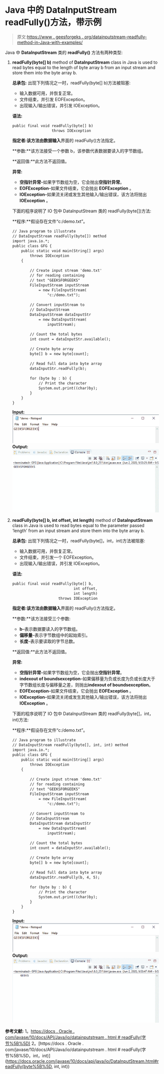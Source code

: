 # Java 中的 DataInputStream readFully()方法，带示例

> 原文:[https://www . geesforgeks . org/datainputstream-readfully-method-in-Java-with-examples/](https://www.geeksforgeeks.org/datainputstream-readfully-method-in-java-with-examples/)

Java 中 **DataInputStream** 类的 **readFully()** 方法有两种类型:

1.  **readFully(byte[] b)** method of **DataInputStream** class in Java is used to read bytes equal to the length of byte array b from an input stream and store them into the byte array b.

    **总承包:**
    出现下列情况之一时，readFully(byte[] b)方法被阻塞:

    *   输入数据可用，并恢复正常。
    *   文件结束，并引发 EOFException。
    *   出现输入/输出错误，并引发 IOException。

    **语法:**

    ```
    public final void readFully(byte[] b)
                      throws IOException

    ```

    **指定者:**该方法由**数据输入**界面的 readFully()方法指定。

    **参数:**该方法接受一个参数 b，该参数代表数据要读入的字节数组。

    **返回值:**此方法不返回值。

    **异常:**

    *   **空指针异常**–如果字节数组为空，它会抛出**空指针异常**。
    *   **EOFException**–如果文件结束，它会抛出 **EOFException** 。
    *   **IOException**–如果流关闭或发生其他输入/输出错误，该方法将抛出 **IOException** 。

    下面的程序说明了 IO 包中 DataInputStream 类的 readFully(byte[])方法:

    **程序:**假设存在文件“c:/demo.txt”。

    ```
    // Java program to illustrate
    // DataInputStream readFully(byte[]) method
    import java.io.*;
    public class GFG {
        public static void main(String[] args)
            throws IOException
        {

            // Create input stream 'demo.txt'
            // for reading containing
            // text "GEEKSFORGEEKS"
            FileInputStream inputStream
                = new FileInputStream(
                    "c:/demo.txt");

            // Convert inputStream to
            // DataInputStream
            DataInputStream dataInputStr
                = new DataInputStream(
                    inputStream);

            // Count the total bytes
            int count = dataInputStr.available();

            // Create byte array
            byte[] b = new byte[count];

            // Read full data into byte array
            dataInputStr.readFully(b);

            for (byte by : b) {
                // Print the character
                System.out.print((char)by);
            }
        }
    }
    ```

    **Input:**[![](img/ab8ab4954c4e46c1e48a40c1b1582f89.png)](https://media.geeksforgeeks.org/wp-content/uploads/20200601110642/INPUT_GEEKSFORGEEKS8.png)**Output:**[![](img/aaf76963b739a8151f957bb4d0cfd268.png)](https://media.geeksforgeeks.org/wp-content/uploads/20200602095738/1406-5.png)
2.  **readFully(byte[] b, int offset, int length)** method of **DataInputStream** class in Java is used to read bytes equal to the parameter passed ‘length’ from an input stream and store them into the byte array b.

    **总承包:**
    出现下列情况之一时，readFully(byte[]，int，int)方法被阻塞:

    *   输入数据可用，并恢复正常。
    *   文件结束，并引发一个 EOFException。
    *   出现输入/输出错误，并引发 IOException。

    **语法:**

    ```
    public final void readFully(byte[] b,
                                int offset,
                                int length)
                         throws IOException

    ```

    **指定者:**该方法由**数据输入**界面的 readFully()方法指定。

    **参数:**该方法接受三个参数:

    *   **b**–表示数据要读入的字节数组。
    *   **偏移量**–表示字节数组中的起始索引。
    *   **长度**–表示要读取的字节总数。

    **返回值:**此方法不返回值。

    **异常:**

    *   **空指针异常**–如果字节数组为空，它会抛出**空指针异常**。
    *   **indexout of boundsexception**–如果偏移量为负或长度为负或长度大于字节数组长度与偏移量之差，则抛出**indexout of boundsexception**。
    *   **EOFException**–如果文件结束，它会抛出 **EOFException** 。
    *   **IOException**–如果流关闭或发生其他输入/输出错误，该方法将抛出 **IOException** 。

    下面的程序说明了 IO 包中 DataInputStream 类的 readFully(byte[]，int，int)方法:

    **程序:**假设存在文件“c:/demo.txt”。

    ```
    // Java program to illustrate
    // DataInputStream readFully(byte[], int, int) method
    import java.io.*;
    public class GFG {
        public static void main(String[] args)
            throws IOException
        {

            // Create input stream 'demo.txt'
            // for reading containing
            // text "GEEKSFORGEEKS"
            FileInputStream inputStream
                = new FileInputStream(
                    "c:/demo.txt");

            // Convert inputStream to
            // DataInputStream
            DataInputStream dataInputStr
                = new DataInputStream(
                    inputStream);

            // Count the total bytes
            int count = dataInputStr.available();

            // Create byte array
            byte[] b = new byte[count];

            // Read full data into byte array
            dataInputStr.readFully(b, 4, 5);

            for (byte by : b) {
                // Print the character
                System.out.print((char)by);
            }
        }
    }
    ```

    **Input:**[![](img/ab8ab4954c4e46c1e48a40c1b1582f89.png)](https://media.geeksforgeeks.org/wp-content/uploads/20200601110642/INPUT_GEEKSFORGEEKS8.png)**Output:**[![](img/fbca8dd6e501ffc6a127118653fa3c2b.png)](https://media.geeksforgeeks.org/wp-content/uploads/20200602095825/223-1.png)

**参考文献:**
1。[https://docs . Oracle . com/javase/10/docs/API/Java/io/datainputstream . html # readFully(字节%5B%5D)](https://docs.oracle.com/javase/10/docs/api/java/io/DataInputStream.html#readFully(byte%5B%5D))
2。[https://docs . Oracle . com/javase/10/docs/API/Java/io/datainputstream . html # readFully(字节%5B%5D，int，int)](https://docs.oracle.com/javase/10/docs/api/java/io/DataInputStream.html#readFully(byte%5B%5D, int, int))